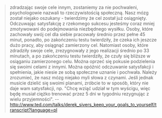 > zdradzając swoje cele innym, zostaniemy za nie pochwaleni, psychologowie nazwali to rzeczywistością społeczną. Nasz mózg został niejako oszukany - twierdzimy że cel został już osiągnięty. Odczuwając satysfakcję z rzekomego sukcesu jesteśmy coraz mniej zmotywowani do podejmowania niezbędnego wysiłku.
> Osoby, które zachowały swój cel dla siebie pracowały średnio przez pełne 45 minut, ponadto, po zakończeniu testu twierdziły, że czeka ich jeszcze dużo pracy, aby osiągnąć zamierzony cel. Natomiast osoby, które zdradziły swoje cele, zrezygnowały z jego realizacji średnio po 33 minutach, a po zakończeniu testu twierdziły, że czuły się bliższe w osiąganiu zamierzonego celu.
> Można oprzeć się pokusie podzielenia się swoimi celami z innymi. Można opóźnić odczuwanie satysfakcji i spełnienia, jakie niesie ze sobą społeczne uznanie i pochwała. Należy zrozumieć, że nasz mózg niejako myli słowa z czynami. Jeśli jednak musicie dzielić się swoimi planami, zróbcie to w sposób, który nie daje wam satysfakcji, np. "Chcę wziąć udział w tym wyścigu, więc będę musiał ciężko trenować przez 5 dni w tygodniu rezygnując z wielu przyjemności".
> -- http://www.ted.com/talks/derek_sivers_keep_your_goals_to_yourself/transcript?language=pl
